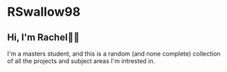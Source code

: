 # RSwallow98
## Hi, I'm Rachel👩‍💻

I'm a masters student, and this is a random (and none complete) collection of all the projects and subject areas I'm intrested in.
